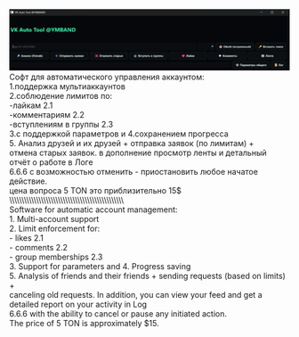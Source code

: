 <img src="/VK_AUTO_TOOL.jpg" alt="TLP">
Софт для автоматического управления аккаунтом: <br>
1.поддержка мультиаккаунтов <br>
2.соблюдение лимитов по: <br>
-лайкам 2.1 <br>
-комментариям 2.2 <br>
-вступлениям в группы 2.3 <br>
3.с поддержкой параметров и 4.сохранением прогресса <br>
5. Анализ друзей и их друзей + отправка заявок (по лимитам) + <br>
отмена старых заявок. в дополнение просмотр ленты и детальный отчёт о работе в Логе <br> 6.6.6 с возможностью отменить - приостановить любое начатое действие. <br>
цена вопроса 5 TON это приблизительно 15$ <br>
\\\\\\\\\\\\\\\\\\\\\\\\\\\\\\\\\\\\\\\\\\\\\\\ <br>
Software for automatic account management: <br>
1. Multi-account support <br>
2. Limit enforcement for: <br>
- likes 2.1 <br>
- comments 2.2 <br>
- group memberships 2.3 <br>
3. Support for parameters and 4. Progress saving <br>
5. Analysis of friends and their friends + sending requests (based on limits) + <br>
canceling old requests. In addition, you can view your feed and get a detailed report on your activity in Log <br> 6.6.6 with the ability to cancel or pause any initiated action. <br>
The price of 5 TON is approximately $15. <br>
